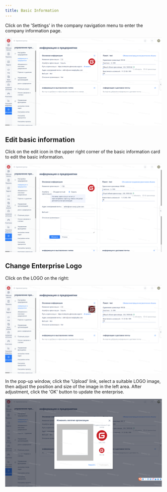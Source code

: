 ```yaml
---
title: Basic Information
---
```


Click on the 'Settings' in the company navigation menu to enter the company information page.

![Image Description](assets/image402.png)

## Edit basic information

Click on the edit icon in the upper right corner of the basic information card to edit the basic information.

![Image Description](assets/image403.png)

## Change Enterprise Logo

Click on the LOGO on the right:

![Image Description](assets/image404.png)

In the pop-up window, click the 'Upload' link, select a suitable LOGO image, then adjust the position and size of the image in the left area. After adjustment, click the 'OK' button to update the enterprise.

![Image Description](assets/image405.png)